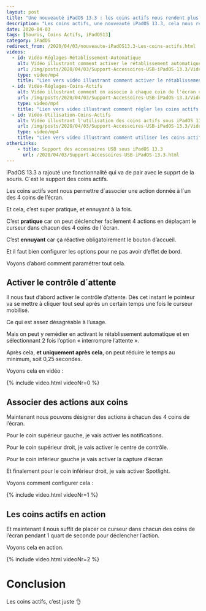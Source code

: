 ```yaml
---
layout: post
title: "Une nouveauté iPadOS 13.3 : les coins actifs nous rendent plus productifs"
description: "Les coins actifs, une nouveauté iPadOS 13.3, cela nous rend bien plus productifs. Voyons comment les configurer comme il faut"
date: 2020-04-03
tags: [Souris, Coins Actifs, iPadOS13]
category: iPadOS
redirect_from: /2020/04/03/nouveaute-iPadOS13.3-Les-coins-actifs.html
videos: 
  - id: Vidéo-Réglages-Rétablissement-Automatique
    alt: Vidéo illustrant comment activer le rétablissement automatique sous iPadOS 13
    url: /img/posts/2020/04/03/Support-Accessoires-USB-iPadOS-13.3/Video-Reglages-Retablissement-Automatique.mp4
    type: video/mp4
    title: "Lien vers vidéo illustrant comment activer le rétablissement automatique dans les réglages sous iPadOS 13"
  - id: Vidéo-Réglages-Coins-Actifs
    alt: Vidéo illustrant comment on associe à chaque coin de l'écran une action donnée sous iPadOS 13
    url: /img/posts/2020/04/03/Support-Accessoires-USB-iPadOS-13.3/Video-Reglages-Coins-Actifs.mp4 
    type: video/mp4
    title: "Lien vers video illustrant comment régler les coins actifs sous iPadOS 13"
  - id: Vidéo-Utilisation-Coins-Actifs
    alt: Vidéo illustrant l'utilisation des coins actifs sous iPadOS 13
    url: /img/posts/2020/04/03/Support-Accessoires-USB-iPadOS-13.3/Video-Utilisation-Coins-Actifs.mp4 
    type: video/mp4
    title: "Lien vers video illustrant comment utiliser les coins actifs sous iPadOS 13"
otherLinks: 
    - title: Support des accessoires USB sous iPadOS 13.3
      url: /2020/04/03/Support-Accessoires-USB-iPadOS-13.3.html
---
```


iPadOS 13.3 a rajouté une fonctionnalité qui va de pair avec le supprt de la souris. 
C´est le support des coins actifs.

Les coins actifs vont nous permettre d´associer une action donnée à l´un des 4 coins de l’écran.

Et cela, c’est super pratique, et ennuyant à la fois.

C’est **pratique** car on peut déclencher facilement 4 actions en déplaçant le curseur dans chacun des 4 coins de l´écran.

C’est **ennuyant** car ça réactive obligatoirement le bouton d’accueil. 

Et il faut bien configurer les options pour ne pas avoir d’effet de bord.

Voyons d’abord comment paramétrer tout cela.

## Activer le contrôle d´attente
Il nous faut d’abord activer le contrôle d’attente. 
Dès cet instant le pointeur va se mettre à cliquer tout seul après un certain temps une fois le curseur mobilisé.

Ce qui est assez désagréable à l’usage. 

Mais on peut y remédier en activant le rétablissement automatique et en sélectionnant 2 fois l’option « interrompre l’attente ».

Après cela, **et uniquement après cela**, on peut réduire le temps au minimum, soit 0,25 secondes.

Voyons cela en vidéo :

{% include video.html 
    videoNr=0
%}

## Associer des actions aux coins
Maintenant nous pouvons désigner des actions à chacun des 4 coins de l’écran.

Pour le coin supérieur gauche, je vais activer les notifications. 

Pour le coin supérieur droit, je vais activer le centre de contrôle.

Pour le coin inférieur gauche je vais activer la capture d’écran 

Et finalement pour le coin inférieur droit, je vais activer Spotlight.

Voyons comment configurer cela :

{% include video.html 
    videoNr=1
%}

## Les coins actifs en action

Et maintenant il nous suffit de placer ce curseur dans chacun des coins de l’écran pendant 1 quart de seconde pour déclencher l’action.

Voyons cela en action.

{% include video.html 
    videoNr=2
%}


# Conclusion

Les coins actifs, c’est juste 👌

